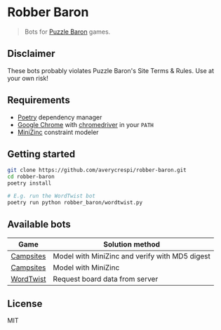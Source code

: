 # Robber Baron

> Bots for [Puzzle Baron](https://www.puzzlebaron.com/) games.

## Disclaimer

These bots probably violates Puzzle Baron's Site Terms & Rules. Use at your own risk!

## Requirements

- [Poetry](https://python-poetry.org/) dependency manager
- [Google Chrome](https://www.google.com/chrome/) with [chromedriver](https://chromedriver.chromium.org/) in your `PATH`
- [MiniZinc](https://www.minizinc.org/) constraint modeler

## Getting started

```sh
git clone https://github.com/averycrespi/robber-baron.git
cd robber-baron
poetry install

# E.g. run the WordTwist bot
poetry run python robber_baron/wordtwist.py
```

## Available bots

| Game      | Solution method |
|-----------|------------------|
| [Campsites](https://campsites.puzzlebaron.com/) | Model with MiniZinc and verify with MD5 digest |
| [Campsites](https://sudoku.puzzlebaron.com/) | Model with MiniZinc |
| [WordTwist](https://wordtwist.puzzlebaron.com/) | Request board data from server |

## License

MIT
